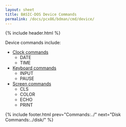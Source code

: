 ```yaml
---
layout: sheet
title: BASIC-DOS Device Commands
permalink: /docs/pcx86/bdman/cmd/device/
---
```


{% include header.html %}

Device commands include:

- [Clock commands](clock/)
  - DATE
  - TIME
- [Keyboard commands](keyboard/)
  - INPUT
  - PAUSE
- [Screen commands](screen/)
  - CLS
  - COLOR
  - ECHO
  - PRINT

{% include footer.html prev="Commands:../" next="Disk Commands:../disk/" %}
